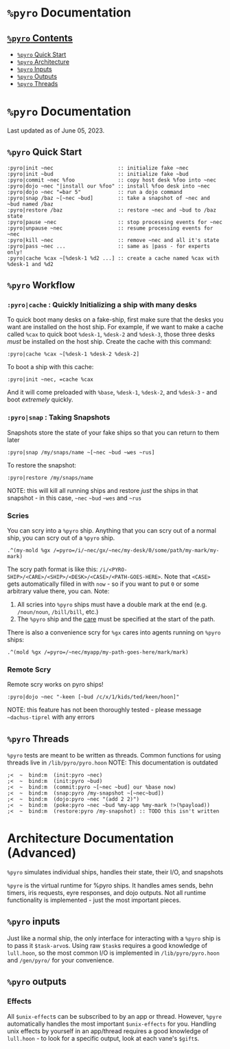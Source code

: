 # `%pyro` Documentation

## [`%pyro` Contents](#pyro-documentation)
* [`%pyro` Quick Start](#pyro-quick-start)
* [`%pyro` Architecture](#pyro-architecture)
* [`%pyro` Inputs](#pyro-inputs)
* [`%pyro` Outputs](#pyro-outputs)
* [`%pyro` Threads](#pyro-threads)

# `%pyro` Documentation
Last updated as of June 05, 2023.

## `%pyro` Quick Start
```
:pyro|init ~nec                     :: initialize fake ~nec
:pyro|init ~bud                     :: initialize fake ~bud
:pyro|commit ~nec %foo              :: copy host desk %foo into ~nec
:pyro|dojo ~nec "|install our %foo" :: install %foo desk into ~nec
:pyro|dojo ~nec "=bar 5"            :: run a dojo command
:pyro|snap /baz ~[~nec ~bud]        :: take a snapshot of ~nec and ~bud named /baz
:pyro|restore /baz                  :: restore ~nec and ~bud to /baz state
:pyro|pause ~nec                    :: stop processing events for ~nec
:pyro|unpause ~nec                  :: resume processing events for ~nec
:pyro|kill ~nec                     :: remove ~nec and all it's state
:pyro|pass ~nec ...                 :: same as |pass - for experts only!
:pyro|cache %cax ~[%desk-1 %d2 ...] :: create a cache named %cax with %desk-1 and %d2 
```

## `%pyro` Workflow
### `:pyro|cache` : Quickly Initializing a ship with many desks
To quick boot many desks on a fake-ship, first make sure that the desks you want are installed on the host ship. For example, if we want to make a cache called `%cax` to quick boot `%desk-1`, `%desk-2` and `%desk-3`, those three desks *must* be installed on the host ship. Create the cache with this command:
```
:pyro|cache %cax ~[%desk-1 %desk-2 %desk-2]
```
To boot a ship with this cache:
```
:pyro|init ~nec, =cache %cax
```
And it will come preloaded with `%base`, `%desk-1`, `%desk-2`, and `%desk-3` - and boot *extremely* quickly.

### `:pyro|snap` : Taking Snapshots
Snapshots store the state of your fake ships so that you can return to them later
```
:pyro|snap /my/snaps/name ~[~nec ~bud ~wes ~rus]
```
To restore the snapshot:
```
:pyro|restore /my/snaps/name
```
NOTE: this will kill all running ships and restore *just* the ships in that snapshot - in this case, `~nec` `~bud` `~wes` and `~rus`

### Scries
You can scry into a `%pyro` ship. Anything that you can scry out of a normal ship, you can scry out of a `%pyro` ship.
```hoon
.^(my-mold %gx /=pyro=/i/~nec/gx/~nec/my-desk/0/some/path/my-mark/my-mark)
```
The scry path format is like this:  `/i/<PYRO-SHIP>/<CARE>/<SHIP>/<DESK>/<CASE>/<PATH-GOES-HERE>`. Note that `<CASE>` gets automatically filled in with `now` - so if you want to put `0` or some arbitrary value there, you can.
Note:
1. All scries into `%pyro` ships must have a double mark at the end (e.g. `/noun/noun`, `/bill/bill`, etc.)
2. The `%pyro` ship and the [care](https://developers.urbit.org/reference/arvo/concepts/scry) must be specified at the start of the path.

There is also a convenience scry for `%gx` cares into agents running on `%pyro` ships:
```hoon
.^(mold %gx /=pyro=/~nec/myapp/my-path-goes-here/mark/mark)
```

### Remote Scry
Remote scry works on pyro ships!
```
:pyro|dojo ~nec "-keen [~bud /c/x/1/kids/ted/keen/hoon]"
```
NOTE: this feature has not been thoroughly tested - please message `~dachus-tiprel` with any errors

## `%pyro` Threads
`%pyro` tests are meant to be written as threads. Common functions for using threads live in `/lib/pyro/pyro.hoon`
NOTE: This documentation is outdated
```
;<  ~  bind:m  (init:pyro ~nec)
;<  ~  bind:m  (init:pyro ~bud)
;<  ~  bind:m  (commit:pyro ~[~nec ~bud] our %base now)
;<  ~  bind:m  (snap:pyro /my-snapshot ~[~nec~bud])
;<  ~  bind:m  (dojo:pyro ~nec "(add 2 2)")
;<  ~  bind:m  (poke:pyro ~nec ~bud %my-app %my-mark !>(%payload))
;<  ~  bind:m  (restore:pyro /my-snapshot) :: TODO this isn't written
```

# Architecture Documentation (Advanced)
`%pyro` simulates individual ships, handles their state, their I/O, and snapshots

`%pyre` is the virtual runtime for %pyro ships. It handles ames sends, behn timers, iris requests, eyre responses, and dojo outputs. Not all runtime functionality is implemented - just the most important pieces.

## `%pyro` inputs
Just like a normal ship, the only interface for interacting with a `%pyro` ship is to pass it `$task-arvo`s. Using raw `$task`s requires a good knowledge of `lull.hoon`, so the most common I/O is implemented in `/lib/pyro/pyro.hoon` and `/gen/pyro/` for your convenience.

## `%pyro` outputs
###  Effects
All `$unix-effect`s can be subscribed to by an app or thread. However, `%pyre` automatically handles the most important `$unix-effects` for you. Handling unix effects by yourself in an app/thread requires a good knowledge of `lull.hoon` - to look for a specific output, look at each vane's `$gift`s.
